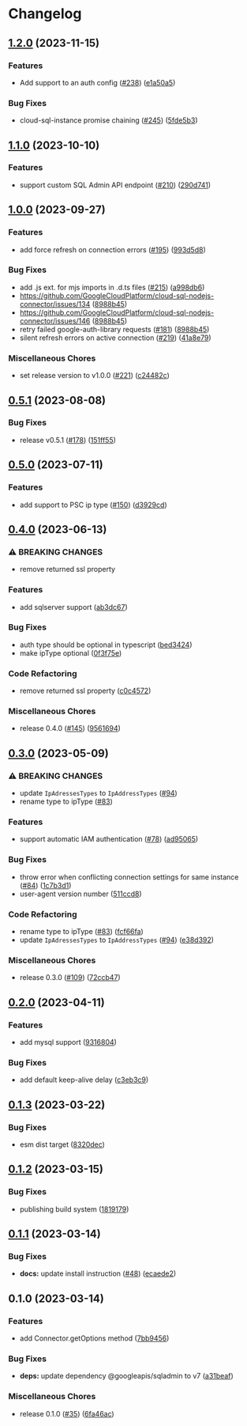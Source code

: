 # Changelog

## [1.2.0](https://github.com/GoogleCloudPlatform/cloud-sql-nodejs-connector/compare/v1.1.0...v1.2.0) (2023-11-15)


### Features

* Add support to an auth config ([#238](https://github.com/GoogleCloudPlatform/cloud-sql-nodejs-connector/issues/238)) ([e1a50a5](https://github.com/GoogleCloudPlatform/cloud-sql-nodejs-connector/commit/e1a50a5e3847aeefdeeedf8af4e5e1a5c36fc809))


### Bug Fixes

* cloud-sql-instance promise chaining ([#245](https://github.com/GoogleCloudPlatform/cloud-sql-nodejs-connector/issues/245)) ([5fde5b3](https://github.com/GoogleCloudPlatform/cloud-sql-nodejs-connector/commit/5fde5b303e2b6cdd99d1c8653fbcd98853f88fba))

## [1.1.0](https://github.com/GoogleCloudPlatform/cloud-sql-nodejs-connector/compare/v1.0.0...v1.1.0) (2023-10-10)


### Features

* support custom SQL Admin API endpoint ([#210](https://github.com/GoogleCloudPlatform/cloud-sql-nodejs-connector/issues/210)) ([290d741](https://github.com/GoogleCloudPlatform/cloud-sql-nodejs-connector/commit/290d741b00545bb801431d8711b1de4285da17d0))

## [1.0.0](https://github.com/GoogleCloudPlatform/cloud-sql-nodejs-connector/compare/v0.5.1...v1.0.0) (2023-09-27)


### Features

* add force refresh on connection errors ([#195](https://github.com/GoogleCloudPlatform/cloud-sql-nodejs-connector/issues/195)) ([993d5d8](https://github.com/GoogleCloudPlatform/cloud-sql-nodejs-connector/commit/993d5d893454d2768d138a3edca714f4468a443d))


### Bug Fixes

* add .js ext. for mjs imports in .d.ts files ([#215](https://github.com/GoogleCloudPlatform/cloud-sql-nodejs-connector/issues/215)) ([a998db6](https://github.com/GoogleCloudPlatform/cloud-sql-nodejs-connector/commit/a998db6c740e72591738a86a27deae4f4c20af09))
* https://github.com/GoogleCloudPlatform/cloud-sql-nodejs-connector/issues/134 ([8988b45](https://github.com/GoogleCloudPlatform/cloud-sql-nodejs-connector/commit/8988b45e2652c51700cf87435362836c15131125))
* https://github.com/GoogleCloudPlatform/cloud-sql-nodejs-connector/issues/146 ([8988b45](https://github.com/GoogleCloudPlatform/cloud-sql-nodejs-connector/commit/8988b45e2652c51700cf87435362836c15131125))
* retry failed google-auth-library requests ([#181](https://github.com/GoogleCloudPlatform/cloud-sql-nodejs-connector/issues/181)) ([8988b45](https://github.com/GoogleCloudPlatform/cloud-sql-nodejs-connector/commit/8988b45e2652c51700cf87435362836c15131125))
* silent refresh errors on active connection ([#219](https://github.com/GoogleCloudPlatform/cloud-sql-nodejs-connector/issues/219)) ([41a8e79](https://github.com/GoogleCloudPlatform/cloud-sql-nodejs-connector/commit/41a8e799915f815d73f0b75e488c149301ed2431))


### Miscellaneous Chores

* set release version to v1.0.0 ([#221](https://github.com/GoogleCloudPlatform/cloud-sql-nodejs-connector/issues/221)) ([c24482c](https://github.com/GoogleCloudPlatform/cloud-sql-nodejs-connector/commit/c24482c1d09bd322afa267b7b220174acf0ffdd7))

## [0.5.1](https://github.com/GoogleCloudPlatform/cloud-sql-nodejs-connector/compare/v0.5.0...v0.5.1) (2023-08-08)


### Bug Fixes

* release v0.5.1 ([#178](https://github.com/GoogleCloudPlatform/cloud-sql-nodejs-connector/issues/178)) ([151ff55](https://github.com/GoogleCloudPlatform/cloud-sql-nodejs-connector/commit/151ff553a162c85662659ebb1e9b2bafbea3ba65))

## [0.5.0](https://github.com/GoogleCloudPlatform/cloud-sql-nodejs-connector/compare/v0.4.0...v0.5.0) (2023-07-11)


### Features

* add support to PSC ip type ([#150](https://github.com/GoogleCloudPlatform/cloud-sql-nodejs-connector/issues/150)) ([d3929cd](https://github.com/GoogleCloudPlatform/cloud-sql-nodejs-connector/commit/d3929cd2e8f6d62d7b2eeff5277d9f81f3a42eae))

## [0.4.0](https://github.com/GoogleCloudPlatform/cloud-sql-nodejs-connector/compare/v0.3.0...v0.4.0) (2023-06-13)


### ⚠ BREAKING CHANGES

* remove returned ssl property

### Features

* add sqlserver support ([ab3dc67](https://github.com/GoogleCloudPlatform/cloud-sql-nodejs-connector/commit/ab3dc6768dfdf526df9b1b2bcb1307d1cfef34be))


### Bug Fixes

* auth type should be optional in typescript ([bed3424](https://github.com/GoogleCloudPlatform/cloud-sql-nodejs-connector/commit/bed3424e4c1b8cc185a74deedaa6f4a6531fc131))
* make ipType optional ([0f3f75e](https://github.com/GoogleCloudPlatform/cloud-sql-nodejs-connector/commit/0f3f75e13aeba53201044c4ebdf38e213ad1ac84))


### Code Refactoring

* remove returned ssl property ([c0c4572](https://github.com/GoogleCloudPlatform/cloud-sql-nodejs-connector/commit/c0c4572f8eedfad13f87d9e2841a1f951f96600a))


### Miscellaneous Chores

* release 0.4.0 ([#145](https://github.com/GoogleCloudPlatform/cloud-sql-nodejs-connector/issues/145)) ([9561694](https://github.com/GoogleCloudPlatform/cloud-sql-nodejs-connector/commit/9561694b7c1d20847e8d9b34803163e47bc33e66))

## [0.3.0](https://github.com/GoogleCloudPlatform/cloud-sql-nodejs-connector/compare/v0.2.0...v0.3.0) (2023-05-09)


### ⚠ BREAKING CHANGES

* update `IpAdressesTypes` to `IpAddressTypes` ([#94](https://github.com/GoogleCloudPlatform/cloud-sql-nodejs-connector/issues/94))
* rename type to ipType ([#83](https://github.com/GoogleCloudPlatform/cloud-sql-nodejs-connector/issues/83))

### Features

* support automatic IAM authentication ([#78](https://github.com/GoogleCloudPlatform/cloud-sql-nodejs-connector/issues/78)) ([ad95065](https://github.com/GoogleCloudPlatform/cloud-sql-nodejs-connector/commit/ad95065b8260d81fcc7642adfcac4074e789a43e))


### Bug Fixes

* throw error when conflicting connection settings for same instance ([#84](https://github.com/GoogleCloudPlatform/cloud-sql-nodejs-connector/issues/84)) ([1c7b3d1](https://github.com/GoogleCloudPlatform/cloud-sql-nodejs-connector/commit/1c7b3d120265323ae7d1cf3ad0e45fdc709a9889))
* user-agent version number ([511ccd8](https://github.com/GoogleCloudPlatform/cloud-sql-nodejs-connector/commit/511ccd8ea48d830977a1fdb4584e6e4d24640164))


### Code Refactoring

* rename type to ipType ([#83](https://github.com/GoogleCloudPlatform/cloud-sql-nodejs-connector/issues/83)) ([fcf66fa](https://github.com/GoogleCloudPlatform/cloud-sql-nodejs-connector/commit/fcf66fa41ae4fefcffc490b445dd9bb14c456be5))
* update `IpAdressesTypes` to `IpAddressTypes` ([#94](https://github.com/GoogleCloudPlatform/cloud-sql-nodejs-connector/issues/94)) ([e38d392](https://github.com/GoogleCloudPlatform/cloud-sql-nodejs-connector/commit/e38d392add7fb90f76cc25915d3591af9c705ba1))


### Miscellaneous Chores

* release 0.3.0 ([#109](https://github.com/GoogleCloudPlatform/cloud-sql-nodejs-connector/issues/109)) ([72ccb47](https://github.com/GoogleCloudPlatform/cloud-sql-nodejs-connector/commit/72ccb478d9bb613f1b12d6789b6b74ae6b3c333e))

## [0.2.0](https://github.com/GoogleCloudPlatform/cloud-sql-nodejs-connector/compare/v0.1.3...v0.2.0) (2023-04-11)


### Features

* add mysql support ([9316804](https://github.com/GoogleCloudPlatform/cloud-sql-nodejs-connector/commit/93168049995520bc290368b0530fd768d052db38))


### Bug Fixes

* add default keep-alive delay ([c3eb3c9](https://github.com/GoogleCloudPlatform/cloud-sql-nodejs-connector/commit/c3eb3c96aa2452be5d64a125080d05308fd1a27f))

## [0.1.3](https://github.com/GoogleCloudPlatform/cloud-sql-nodejs-connector/compare/v0.1.2...v0.1.3) (2023-03-22)


### Bug Fixes

* esm dist target ([8320dec](https://github.com/GoogleCloudPlatform/cloud-sql-nodejs-connector/commit/8320decd8ae4926f70527c4ff7933b4e0e3589f1))

## [0.1.2](https://github.com/GoogleCloudPlatform/cloud-sql-nodejs-connector/compare/v0.1.1...v0.1.2) (2023-03-15)


### Bug Fixes

* publishing build system ([1819179](https://github.com/GoogleCloudPlatform/cloud-sql-nodejs-connector/commit/1819179195fb4a84a1ce878e092d8070c3defc3d))

## [0.1.1](https://github.com/GoogleCloudPlatform/cloud-sql-nodejs-connector/compare/v0.1.0...v0.1.1) (2023-03-14)


### Bug Fixes

* **docs:** update install instruction ([#48](https://github.com/GoogleCloudPlatform/cloud-sql-nodejs-connector/issues/48)) ([ecaede2](https://github.com/GoogleCloudPlatform/cloud-sql-nodejs-connector/commit/ecaede2b6c041c2e0f006d73e27578c3586790fd))

## 0.1.0 (2023-03-14)


### Features

* add Connector.getOptions method ([7bb9456](https://github.com/GoogleCloudPlatform/cloud-sql-nodejs-connector/commit/7bb94564cc95d5e6a64b0006d53c66de752184c2))


### Bug Fixes

* **deps:** update dependency @googleapis/sqladmin to v7 ([a31beaf](https://github.com/GoogleCloudPlatform/cloud-sql-nodejs-connector/commit/a31beafa030f05cfd01c761ca71a4eadddf06975))


### Miscellaneous Chores

* release 0.1.0 ([#35](https://github.com/GoogleCloudPlatform/cloud-sql-nodejs-connector/issues/35)) ([6fa46ac](https://github.com/GoogleCloudPlatform/cloud-sql-nodejs-connector/commit/6fa46ac014bbdc84fd09d8097aebbab76f08dbd7))
